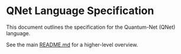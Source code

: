# QNet Language Specification

This document outlines the specification for the Quantum-Net (QNet) language.

See the main [README.md](../README.md) for a higher-level overview.
